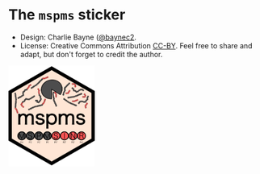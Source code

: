 # The `mspms` sticker

- Design: Charlie Bayne ([@baynec2](https://github.com/baynec2).
- License: Creative Commons Attribution
  [CC-BY](https://creativecommons.org/licenses/by/4.0/). Feel free to
  share and adapt, but don't forget to credit the author.

<img src="./mspms_logo.png" height="200">
